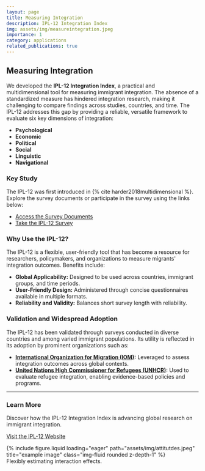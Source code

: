 ```yaml
---
layout: page
title: Measuring Integration
description: IPL-12 Integration Index 
img: assets/img/measureintegration.jpeg
importance: 1
category: applications
related_publications: true
---
```



## Measuring Integration

We developed the **IPL-12 Integration Index**, a practical and multidimensional tool for measuring immigrant integration. The absence of a standardized measure has hindered integration research, making it challenging to compare findings across studies, countries, and time. The IPL-12 addresses this gap by providing a reliable, versatile framework to evaluate six key dimensions of integration:

- **Psychological**
- **Economic**
- **Political**
- **Social**
- **Linguistic**
- **Navigational**

### Key Study

The IPL-12 was first introduced in {% cite harder2018multidimensional %}. Explore the survey documents or participate in the survey using the links below:

- [Access the Survey Documents](https://immigrationlab.org/ipl-integration-index/)
- [Take the IPL-12 Survey](https://immigrationlab.org/ipl-integration-index/)

### Why Use the IPL-12?

The IPL-12 is a flexible, user-friendly tool that has become a resource for researchers, policymakers, and organizations to measure migrants' integration outcomes. Benefits include:

- **Global Applicability:** Designed to be used across countries, immigrant groups, and time periods.
- **User-Friendly Design:** Administered through concise questionnaires available in multiple formats.
- **Reliability and Validity:** Balances short survey length with reliability.

### Validation and Widespread Adoption

The IPL-12 has been validated through surveys conducted in diverse countries and among varied immigrant populations. Its utility is reflected in its adoption by prominent organizations such as:

- **[International Organization for Migration (IOM)](https://www.iom.int/sites/g/files/tmzbdl2616/files/documents/Structure%20and%20Application%20of%20the%20IOM-IPL%20Index.pdf):** Leveraged to assess integration outcomes across global contexts.
- **[United Nations High Commissioner for Refugees (UNHCR)](https://data.unhcr.org/en/documents/details/106568):** Used to evaluate refugee integration, enabling evidence-based policies and programs.

---

### Learn More

Discover how the IPL-12 Integration Index is advancing global research on immigrant integration.

[Visit the IPL-12 Website](https://immigrationlab.org/ipl-integration-index/)

<div class="row">
    <div class="col-sm mt-3 mt-md-0">
        {% include figure.liquid loading="eager" path="assets/img/attitutdes.jpeg" title="example image" class="img-fluid rounded z-depth-1" %}
    </div>
</div>
<div class="caption">
    Flexibly estimating interaction effects.
</div>

